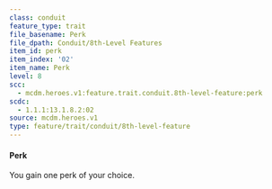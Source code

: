 ```yaml
---
class: conduit
feature_type: trait
file_basename: Perk
file_dpath: Conduit/8th-Level Features
item_id: perk
item_index: '02'
item_name: Perk
level: 8
scc:
  - mcdm.heroes.v1:feature.trait.conduit.8th-level-feature:perk
scdc:
  - 1.1.1:13.1.8.2:02
source: mcdm.heroes.v1
type: feature/trait/conduit/8th-level-feature
---
```


#### Perk

You gain one perk of your choice.
